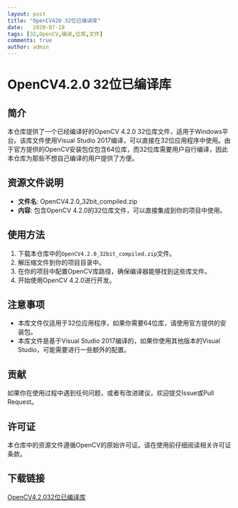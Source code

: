 ```yaml
---
layout: post
title: "OpenCV420 32位已编译库"
date:   2020-07-18
tags: [32,OpenCV,编译,位库,文件]
comments: true
author: admin
---
```

# OpenCV4.2.0 32位已编译库

## 简介

本仓库提供了一个已经编译好的OpenCV 4.2.0 32位库文件，适用于Windows平台。该库文件使用Visual Studio 2017编译，可以直接在32位应用程序中使用。由于官方提供的OpenCV安装包仅包含64位库，而32位库需要用户自行编译，因此本仓库为那些不想自己编译的用户提供了方便。

## 资源文件说明

- **文件名**: OpenCV4.2.0_32bit_compiled.zip
- **内容**: 包含OpenCV 4.2.0的32位库文件，可以直接集成到你的项目中使用。

## 使用方法

1. 下载本仓库中的`OpenCV4.2.0_32bit_compiled.zip`文件。
2. 解压缩文件到你的项目目录中。
3. 在你的项目中配置OpenCV库路径，确保编译器能够找到这些库文件。
4. 开始使用OpenCV 4.2.0进行开发。

## 注意事项

- 本库文件仅适用于32位应用程序，如果你需要64位库，请使用官方提供的安装包。
- 本库文件是基于Visual Studio 2017编译的，如果你使用其他版本的Visual Studio，可能需要进行一些额外的配置。

## 贡献

如果你在使用过程中遇到任何问题，或者有改进建议，欢迎提交Issue或Pull Request。

## 许可证

本仓库中的资源文件遵循OpenCV的原始许可证。请在使用前仔细阅读相关许可证条款。

## 下载链接

[OpenCV4.2.032位已编译库](https://pan.quark.cn/s/5e0b979e3712)